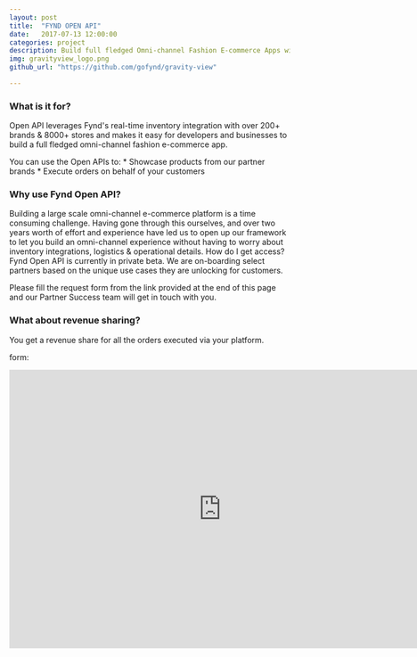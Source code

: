 ```yaml
---
layout: post
title:  "FYND OPEN API"
date:   2017-07-13 12:00:00
categories: project
description: Build full fledged Omni-channel Fashion E-commerce Apps with our HTTP/JSON APIs
img: gravityview_logo.png
github_url: "https://github.com/gofynd/gravity-view"

---
```


<h3>
What is it for?
</h3>

<p>
Open API leverages Fynd's real-time inventory integration with over 200+ brands & 8000+ stores and makes it easy for developers and businesses to build a full fledged omni-channel fashion e-commerce app.
</p>


<p>
You can use the Open APIs to:
* Showcase products from our partner brands
* Execute orders on behalf of your customers
</p>



<h3>
Why use Fynd Open API?
</h3>
<p>
Building a large scale omni-channel e-commerce platform is a time consuming challenge.
Having gone through this ourselves, and over two years worth of effort and experience have led us to open up our framework to let you build an omni-channel experience without having to worry about inventory integrations, logistics & operational details.
How do I get access?
Fynd Open API is currently in private beta. We are on-boarding select partners based on the unique use cases they are unlocking for customers.
</p>


<p>
Please fill the request form from the link provided at the end of this page and our Partner Success team will get in touch with you.
</p>

<h3>
What about revenue sharing?
</h3>

<p>
You get a revenue share for all the orders executed via your platform.
</p>

form:
<iframe src="https://docs.google.com/forms/d/e/1FAIpQLScdOTChhJX4SUw5KzwiNM5zJttabYQARR2aAR72f7S9n_V1FQ/viewform?embedded=true" width="760" height="500" frameborder="0" marginheight="0" marginwidth="0">Loading...</iframe>